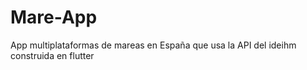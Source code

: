 # Mare-App
App multiplataformas de mareas en España que usa la API del ideihm construida en flutter
